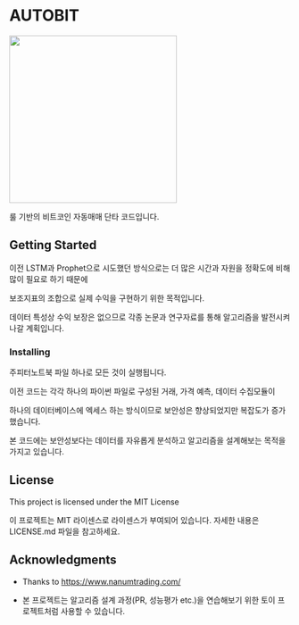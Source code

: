 # AUTOBIT
 
<img src="https://simpleicons.org/icons/bitcoin.svg" width="300" height="300">

룰 기반의 비트코인 자동매매 단타 코드입니다.


## Getting Started

이전 LSTM과 Prophet으로 시도했던 방식으로는 더 많은 시간과 자원을 정확도에 비해 많이 필요로 하기 때문에

보조지표의 조합으로 실제 수익을 구현하기 위한 목적입니다.

데이터 특성상 수익 보장은 없으므로 각종 논문과 연구자료를 통해 알고리즘을 발전시켜 나갈 계획입니다.

### Installing

주피터노트북 파일 하나로 모든 것이 실행됩니다.

이전 코드는 각각 하나의 파이썬 파일로 구성된 거래, 가격 예측, 데이터 수집모듈이

하나의 데이터베이스에 엑세스 하는 방식이므로 보안성은 향상되었지만 복잡도가 증가했습니다.

본 코드에는 보안성보다는 데이터를 자유롭게 분석하고 알고리즘을 설계해보는 목적을 가지고 있습니다.

## License

This project is licensed under the MIT License

이 프로젝트는 MIT 라이센스로 라이센스가 부여되어 있습니다. 자세한 내용은 LICENSE.md 파일을 참고하세요.

## Acknowledgments

* Thanks to https://www.nanumtrading.com/

* 본 프로젝트는 알고리즘 설계 과정(PR, 성능평가 etc.)을 연습해보기 위한 토이 프로젝트처럼 사용할 수 있습니다.
